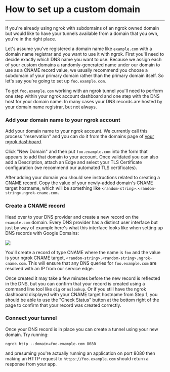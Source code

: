 
# How to set up a custom domain
-----------------------------

If you're already using ngrok with subdomains of an ngrok owned domain but would like to have your tunnels available from a domain that you own, you're in the right place.

Let's assume you've registered a domain name like `example.com` with a domain name registrar and you want to use it with ngrok. First you'll need to decide exactly which DNS name you want to use. Because we assign each of your custom domains a randomly-generated name under our domain to use as a CNAME record value, we usually recommend you choose a subdomain of your primary domain rather than the primary domain itself. So let's say you're going to set up `foo.example.com`.

To get `foo.example.com` working with an ngrok tunnel you'll need to perform one step within your ngrok account dashboard and one step with the DNS host for your domain name. In many cases your DNS records are hosted by your domain name registrar, but not always.

### Add your domain name to your ngrok account

Add your domain name to your ngrok account. We currently call this process "reservation" and you can do it from the domains page of [your ngrok dashboard](https://dashboard.ngrok.com/cloud-edge/domains).

Click "New Domain" and then put `foo.example.com` into the form that appears to add that domain to your account. Once validated you can also add a Description, attach an Edge and select your TLS Certificate configuration (we recommend our automated TLS certificates).

After adding your domain you should see instructions related to creating a CNAME record. Copy the value of your newly-added domain's CNAME target hostname, which will be something like `<random-string>.<random-string>.ngrok-cname.com.`

### Create a CNAME record

Head over to your DNS provider and create a new record on the `example.com` domain. Every DNS provider has a distinct user interface but just by way of example here's what this interface looks like when setting up DNS records with Google Domains:

![](/img/customdomain-img1.png)

You'll create a record of type CNAME where the name is `foo` and the value is your ngrok CNAME target, `<random-string>.<random-string>.ngrok-cname.com`. This will ensure that any DNS queries for `foo.example.com` are resolved with an IP from our service edge.

Once created it may take a few minutes before the new record is reflected in the DNS, but you can confirm that your record is created using a command line tool like `dig` or `nslookup`. Or if you still have the ngrok dashboard displayed with your CNAME target hostname from Step 1, you should be able to use the "Check Status" button at the bottom right of the page to confirm that your record was created correctly.

### Connect your tunnel

Once your DNS record is in place you can create a tunnel using your new domain. Try running:

`ngrok http --domain=foo.example.com 8080`

and presuming you're actually running an application on port 8080 then making an HTTP request to `https://foo.example.com` should return a response from your app.
